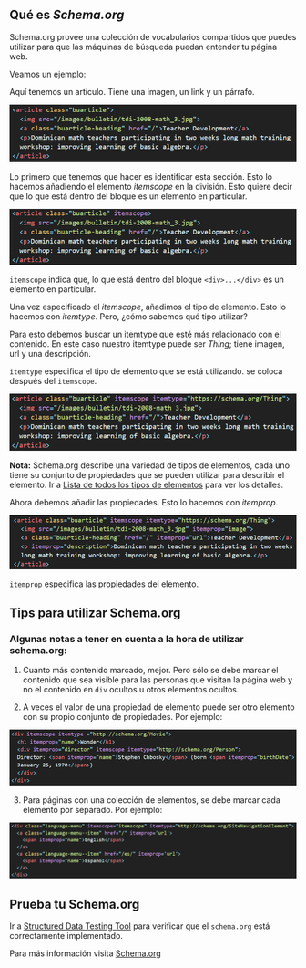 ## Qué es *Schema.org*

Schema.org provee una colección de vocabularios compartidos 
que puedes utilizar para que las máquinas de búsqueda puedan entender tu página web.

Veamos un ejemplo:

Aquí tenemos un artículo. Tiene una imagen, un link y un párrafo.

![schema-markup-example-article](images/schema-markup-example-article.png)

Lo primero que tenemos que hacer es identificar esta sección. Esto lo hacemos añadiendo el elemento *itemscope* en la división. Esto quiere decir que lo que está dentro del bloque es un elemento en particular.

![schema-markup-example-itemscope](images/schema-markup-example-itemscope.png)

`itemscope` indica que, lo que está dentro del bloque `<div>...</div>` 
es un elemento en particular.

Una vez especificado el *itemscope*, añadimos el tipo de elemento. Esto lo hacemos con *itemtype*. Pero, ¿cómo sabemos qué tipo utilizar?

Para esto debemos buscar un itemtype que esté más relacionado con el contenido. En este caso nuestro itemtype puede ser *Thing*; tiene imagen, url y una descripción.

`itemtype` especifica el tipo de elemento que se está utilizando.
se coloca después del `itemscope`.

![schema-markup-example-itemtype](images/schema-markup-example-itemtype.png)

**Nota:** Schema.org describe una variedad de tipos de elementos, cada uno tiene su conjunto de propiedades que se pueden utilizar para describir el elemento. 
Ir a [Lista de todos los tipos de elementos](https://schema.org/docs/full.html) para ver los detalles.

Ahora debemos añadir las propiedades. Esto lo hacemos con *itemprop*. 

![schema-markup-example-itemprop](images/schema-markup-example-itemprop.png)

`itemprop` especifica las propiedades del elemento. 


## Tips para utilizar Schema.org

### Algunas notas a tener en cuenta a la hora de utilizar schema.org:

1. Cuanto más contenido marcado, mejor. Pero sólo se debe marcar 
el contenido que sea visible para las personas que visitan la página 
web y no el contenido en `div` ocultos u otros elementos ocultos.

2. A veces el valor de una propiedad de elemento puede ser otro elemento con su propio conjunto de propiedades. Por ejemplo:

![schema-example-tip-number-2](images/schema-example-tip-number-2.png)

3. Para páginas con una colección de elementos, se debe marcar cada elemento por separado. 
Por ejemplo:

![schema-example-tip-number-3](images/schema-example-tip-number-3.png)


## Prueba tu Schema.org

Ir a [Structured Data Testing Tool](https://search.google.com/structured-data/testing-tool)
para verificar que el `schema.org` está correctamente implementado. 

Para más información visita [Schema.org](https://schema.org)
